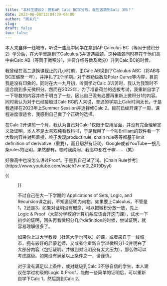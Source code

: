 ```yaml
---
title: "本科生建议2：拥有AP Calc BC学分后，我应该跳到Calc 3吗？"
date: 2023-06-08T13:04:39-04:00
author: "周未凡"
slug:
draft: false
toc: false
---
```

<P>本人来自非一线城市，听说一些高中同学在拿到AP Calculus BC（等同于微积分2）学分后，在大学里跳到了Calculus 3并遭遇瓶颈。这种瓶颈同时存在于他们高中由Calc AB（等同于微积分1，主要介绍导数及微分）升到Calc BC的时侯。<P>
<P>我曾经在高二退换课截止的几小时前，由Calc AB换到了Calculus ABC（将AB与BC压缩至一年），并挣扎了2个学期。对于泰勒级数及Polar Curve等内容，目前我是没有印象的。同时在大一九月初，听同学对Calc 3诉苦时，我认为我暂时不适合跳到多元微积分。然而在2022年，为了准备荷兰的选拔考试，我重新自学了一下导数的内容并终于明白了一些，因此自己没有必要再重新上微积分1的内容。同时我认为对于已经接触过Calc BC的人来说，普通的学期上Calc时间太长。于是我选择在2023年上Summer Session并选择修Calc 2。目前已经开课了一周，课程进度很适合，我感到自己做了个正确的选择。</P>
<p>在Calc 2开课前一个月，我认为自己对Calc 1仅限于应用层面，并没有完全理解定义及证明。本人不是太喜欢纯看教科书，于是我用了一个叫Brilliant的软件看一下大致内容并对照着搜，终于发现product rule, chain rule等等都基于limit definition of derivative（重要），而且居然有证明。Google或者YouTube一搜几条rules的证明，果然都有。顿时我纳闷，我高中都在干嘛……（笑）</p>
<p>好像高中也没怎么讲过Proof。于是我自己试了试。[Chain Rule参考](https://www.youtube.com/watch?v=m0LZX19DyyI)</p>

{{<figure src=/media/pic_2.jpg title="闲着无聊，照着YouTube证Chain Rule。凑活着看吧……" width="370">}}

<p>不过自己在大一下学期的 Applications of Sets, Logic, and Recursion课之前，不知道证明为何物。如果要上Calculus，不管是1，2还是3，如果对证明没有概念，可以把微积分放一放，先上 Logic & Proof（大部分学校的计算机系应该会开这门课），试水一下初步的证明，回头再看微积分几个definition的时候，尝试证明，就容易理解很多了。</p>
<p>如果你上过大学教授（社区大学也可以）的课，或者来自于一线城市，拥有较好的启蒙老师，又或者你重新自学过微积分1-2并明白了大部分内容（包括证明，并做到对证明没有太大压力），那么你可以考虑跳级。如果没有满足以上条件之一，请谨慎。</p>
<p>对于没有满足以上条件，或对跳级到Calc 3不够自信的学生，本人建议在学过初级的Logic & Proof，能做一些简单的证明后，可以重新自学下Calc 1，然后跳到Calc 2。</p>